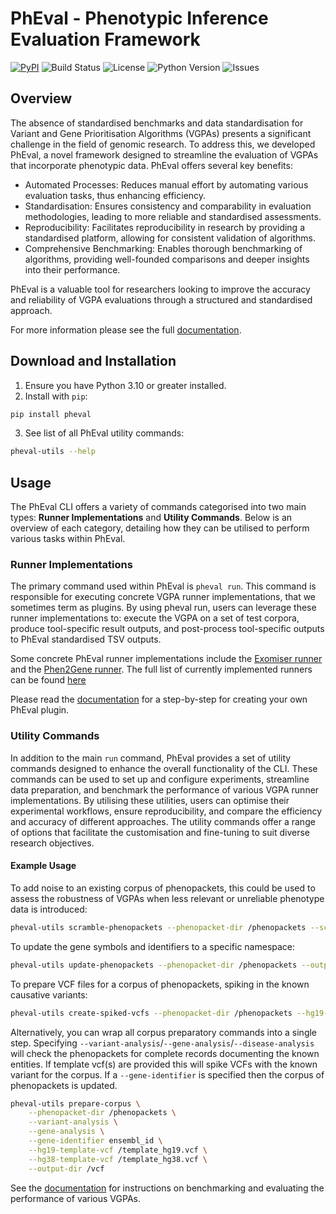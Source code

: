 # PhEval - Phenotypic Inference Evaluation Framework

[![PyPI](https://img.shields.io/pypi/v/pheval)](https://pypi.org/project/pheval/)
![Build Status](https://img.shields.io/github/actions/workflow/status/monarch-initiative/pheval/pypi-publish.yml?branch=main)
![License](https://img.shields.io/github/license/monarch-initiative/pheval)
![Python Version](https://img.shields.io/badge/python-3.10%2B-blue)
![Issues](https://img.shields.io/github/issues/monarch-initiative/pheval)

## Overview

The absence of standardised benchmarks and data standardisation for Variant and Gene Prioritisation Algorithms (VGPAs) presents a significant challenge in the field of genomic research. To address this, we developed PhEval, a novel framework designed to streamline the evaluation of VGPAs that incorporate phenotypic data. PhEval offers several key benefits:

- Automated Processes: Reduces manual effort by automating various evaluation tasks, thus enhancing efficiency.
- Standardisation: Ensures consistency and comparability in evaluation methodologies, leading to more reliable and standardised assessments.
- Reproducibility: Facilitates reproducibility in research by providing a standardised platform, allowing for consistent validation of algorithms.
- Comprehensive Benchmarking: Enables thorough benchmarking of algorithms, providing well-founded comparisons and deeper insights into their performance. 

PhEval is a valuable tool for researchers looking to improve the accuracy and reliability of VGPA evaluations through a structured and standardised approach.

For more information please see the full [documentation](https://monarch-initiative.github.io/pheval/).

## Download and Installation

1. Ensure you have Python 3.10 or greater installed.
2. Install with `pip`:
```bash
pip install pheval
```
3. See list of all PhEval utility commands:
```bash
pheval-utils --help
```

## Usage

The PhEval CLI offers a variety of commands categorised into two main types: **Runner Implementations** and **Utility Commands**. Below is an overview of each category, detailing how they can be utilised to perform various tasks within PhEval.

### Runner Implementations

The primary command used within PhEval is `pheval run`. This command is responsible for executing concrete VGPA runner implementations, that we sometimes term as plugins. By using pheval run, users can leverage these runner implementations to: execute the VGPA on a set of test corpora, produce tool-specific result outputs, and post-process tool-specific outputs to PhEval standardised TSV outputs.

Some concrete PhEval runner implementations include the [Exomiser runner](https://github.com/monarch-initiative/pheval.exomiser) and the [Phen2Gene runner](https://github.com/monarch-initiative/pheval.phen2gene). The full list of currently implemented runners can be found [here](https://monarch-initiative.github.io/pheval/plugins/)

Please read the [documentation](https://monarch-initiative.github.io/pheval/developing_a_pheval_plugin/) for a step-by-step for creating your own PhEval plugin. 

### Utility Commands

In addition to the main `run` command, PhEval provides a set of utility commands designed to enhance the overall functionality of the CLI. These commands can be used to set up and configure experiments, streamline data preparation, and benchmark the performance of various VGPA runner implementations. By utilising these utilities, users can optimise their experimental workflows, ensure reproducibility, and compare the efficiency and accuracy of different approaches. The utility commands offer a range of options that facilitate the customisation and fine-tuning to suit diverse research objectives.

#### Example Usage

To add noise to an existing corpus of phenopackets, this could be used to assess the robustness of VGPAs when less relevant or unreliable phenotype data is introduced:
```bash
pheval-utils scramble-phenopackets --phenopacket-dir /phenopackets --scramble-factor 0.5 --output-dir /scrambled_phenopackets_0.5
```

To update the gene symbols and identifiers to a specific namespace:
```bash
pheval-utils update-phenopackets --phenopacket-dir /phenopackets --output-dir /updated_phenopackets --gene-identifier ensembl_id
```

To prepare VCF files for a corpus of phenopackets, spiking in the known causative variants:
```bash
pheval-utils create-spiked-vcfs --phenopacket-dir /phenopackets --hg19-template-vcf /template_hg19.vcf --hg38-template-vcf /template_hg38.vcf --output-dir /vcf
```

Alternatively, you can wrap all corpus preparatory commands into a single step. Specifying `--variant-analysis`/`--gene-analysis`/`--disease-analysis` will check the phenopackets for complete records documenting the known entities. If template vcf(s) are provided this will spike VCFs with the known variant for the corpus. If a `--gene-identifier` is specified then the corpus of phenopackets is updated.
```bash
pheval-utils prepare-corpus \
    --phenopacket-dir /phenopackets \
    --variant-analysis \
    --gene-analysis \
    --gene-identifier ensembl_id \
    --hg19-template-vcf /template_hg19.vcf \
    --hg38-template-vcf /template_hg38.vcf \
    --output-dir /vcf
```

See the [documentation](https://monarch-initiative.github.io/pheval/executing_a_benchmark/) for instructions on benchmarking and evaluating the performance of various VGPAs.

